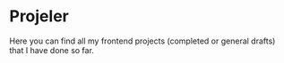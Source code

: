 # Projeler
Here you can find all my frontend projects (completed or general drafts) that I have done so far.
